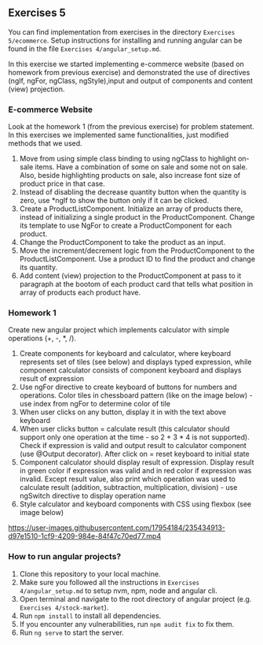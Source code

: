 ## Exercises 5

You can find implementation from exercises in the directory `Exercises 5/ecommerce`.
Setup instructions for installing and running angular can be found in the file `Exercises 4/angular_setup.md`.

In this exercise we started implementing e-commerce website (based on homework from previous exercise) and demonstrated the use of directives (ngIf, ngFor, ngClass, ngStyle),input and output of components and content (view) projection.

### E-commerce Website

Look at the homework 1 (from the previous exercise) for problem statement. In this exercises we implemented same functionalities, just modified methods that we used.

1. Move from using simple class binding to using ngClass to highlight on-sale items. Have a combination of some on sale and some not on sale. Also, beside highlighting products on sale, also increase font size of product price in that case.
2. Instead of disabling the decrease quantity button when the quantity is zero, use
*ngIf to show the button only if it can be clicked.
3. Create a ProductListComponent. Initialize an array of products there, instead of
initializing a single product in the ProductComponent. Change its template to use
NgFor to create a ProductComponent for each product.
4. Change the ProductComponent to take the product as an input.
5. Move the increment/decrement logic from the ProductComponent to the ProductListComponent. Use a product ID to find the product and change its quantity.
6. Add content (view) projection to the ProductComponent at pass to it paragraph at the bootom of each product card that tells what position in array of products each product have.


### Homework 1

Create new angular project which implements calculator with simple operations (+, -, *, /).

1. Create components for keyboard and calculator, where keyboard represents set of tiles (see below) and displays typed expression, while component calculator consists of component keyboard and displays result of expression
2. Use ngFor directive to create keyboard of buttons for numbers and operations. Color tiles in chessboard pattern (like on the image below) - use index from ngFor to determine color of tile
3. When user clicks on any button, display it in with the text above keyboard
4. When user clicks button = calculate result (this calculator should support only one operation at the time - so 2 + 3 * 4 is not supported). Check if expression is valid and output result to calculator component (use @Output decorator). After click on = reset keyboard to initial state
5. Component calculator should display result of expression. Display result in green color if expression was valid and in red color if expression was invalid. Except result value, also print which operation was used to calculate result (addition, subtraction, multiplication, division) - use ngSwitch directive to display operation name
6. Style calculator and keyboard components with CSS using flexbox (see image below)



https://user-images.githubusercontent.com/17954184/235434913-d97e1510-1cf9-4209-984e-84f47c70ed77.mp4


### How to run angular projects?

1. Clone this repository to your local machine.
2. Make sure you followed all the instructions in `Exercises 4/angular_setup.md` to setup nvm, npm, node and angular cli.
3. Open terminal and navigate to the root directory of angular project (e.g. `Exercises 4/stock-market`).
4. Run `npm install` to install all dependencies.
5. If you encounter any vulnerabilities, run `npm audit fix` to fix them.
6. Run `ng serve` to start the server.
